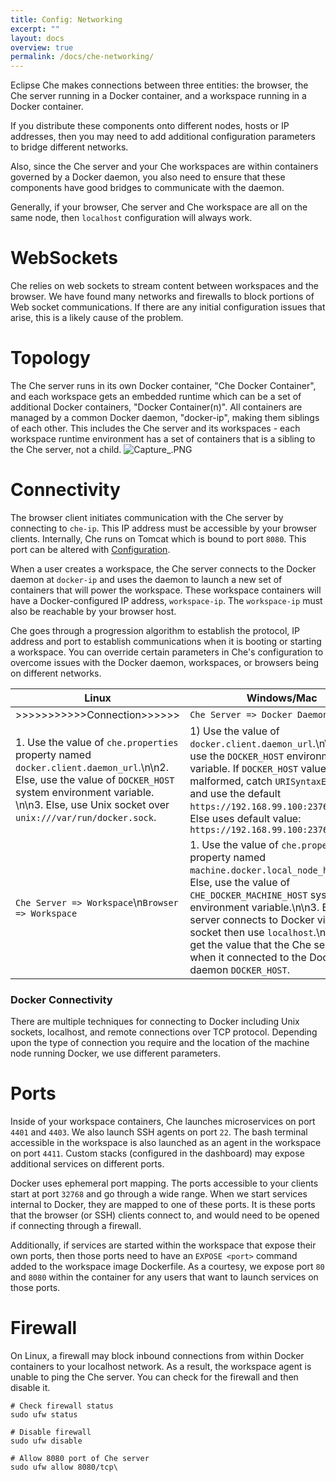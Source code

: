 ```yaml
---
title: Config: Networking
excerpt: ""
layout: docs
overview: true
permalink: /docs/che-networking/
---
```

Eclipse Che makes connections between three entities: the browser, the Che server running in a Docker container, and a workspace running in a Docker container. 

If you distribute these components onto different nodes, hosts or IP addresses, then you may need to add additional configuration parameters to bridge different networks. 

Also, since the Che server and your Che workspaces are within containers governed by a Docker daemon, you also need to ensure that these components have good bridges to communicate with the daemon.

Generally, if your browser, Che server and Che workspace are all on the same node, then `localhost` configuration will always work.
# WebSockets  
Che relies on web sockets to stream content between workspaces and the browser. We have found many networks and firewalls to block portions of Web socket communications. If there are any initial configuration issues that arise, this is a likely cause of the problem.
# Topology  
The Che server runs in its own Docker container, "Che Docker Container", and each workspace gets an embedded runtime which can be a set of additional Docker containers, "Docker Container(n)". All containers are managed by a common Docker daemon, "docker-ip", making them siblings of each other. This includes the Che server and its workspaces - each workspace runtime environment has a set of containers that is a sibling to the Che server, not a child.
![Capture_.PNG](images/Capture_.PNG)

# Connectivity  
The browser client initiates communication with the Che server by connecting to `che-ip`. This IP address must be accessible by your browser clients. Internally, Che runs on Tomcat which is bound to port `8080`. This port can be altered with [Configuration](doc:configuration).

When a user creates a workspace, the Che server connects to the Docker daemon at `docker-ip` and uses the daemon to launch a new set of containers that will power the workspace. These workspace containers will have a Docker-configured IP address, `workspace-ip`. The `workspace-ip` must also be reachable by your browser host.

Che goes through a progression algorithm to establish the protocol, IP address and port to establish communications when it is booting or starting a workspace. You can override certain parameters in Che's configuration to overcome issues with the Docker daemon, workspaces, or browsers being on different networks.

| Linux   | Windows/Mac   
| --- | --- 
| >>>>>>>>>>>Connection>>>>>>   | `Che Server => Docker Daemon`   
| 1. Use the value of `che.properties` property named `docker.client.daemon_url`.\n\n2. Else, use the value of `DOCKER_HOST` system environment  variable. \n\n3. Else, use Unix socket over  `unix:///var/run/docker.sock`.   | 1) Use the value of `docker.client.daemon_url`.\n\n2) Else use the `DOCKER_HOST` environment  variable. If `DOCKER_HOST` value is malformed, catch `URISyntaxException` and use the default `https://192.168.99.100:2376`..\n\n3) Else uses default value: `https://192.168.99.100:2376`   
| `Che Server => Workspace`\n`Browser => Workspace`   | 1. Use the value of `che.properties` property named `machine.docker.local_node_host`.\n\n2. Else, use the value of `CHE_DOCKER_MACHINE_HOST` system environment variable.\n\n3. Else, if server connects to Docker via Unix socket then use `localhost`.\n\n4. Else, get the value that the Che server used when it connected to the Docker daemon `DOCKER_HOST`.   

### Docker Connectivity
There are multiple techniques for connecting to Docker including Unix sockets, localhost, and remote connections over TCP protocol. Depending upon the type of connection you require and the location of the machine node running Docker, we use different parameters.
# Ports  
Inside of your workspace containers, Che launches microservices on port `4401` and `4403`. We also launch SSH agents on port `22`. The bash terminal accessible in the workspace is also launched as an agent in the workspace on port `4411`. Custom stacks (configured in the dashboard) may expose additional services on different ports.

Docker uses ephemeral port mapping. The ports accessible to your clients start at port `32768` and go through a wide range. When we start services internal to Docker, they are mapped to one of these ports. It is these ports that the browser (or SSH) clients connect to, and would need to be opened if connecting through a firewall.

Additionally, if services are started within the workspace that expose their own ports, then those ports need to have an `EXPOSE <port>` command added to the workspace image Dockerfile. As a courtesy, we expose port `80` and `8080` within the container for any users that want to launch services on those ports.
# Firewall  
On Linux, a firewall may block inbound connections from within Docker containers to your localhost network. As a result, the workspace agent is unable to ping the Che server. You can check for the firewall and then disable it.
```shell  
# Check firewall status
sudo ufw status

# Disable firewall
sudo ufw disable

# Allow 8080 port of Che server
sudo ufw allow 8080/tcp\
```
